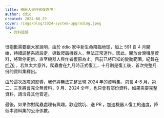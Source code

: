 ```yaml
---
title: 機器人與作者復原中！
author: ddio
created: 2024-08-29
cover: /imgs/blog/2024-system-upgrading.jpeg
tags:
  - 資料錯誤
---
```


很抱歉需要跟大家說明，由於 ddio 家中新生命降臨地球，加上 591 自 4 月開始，持續調整系統設定，導致爬蟲機器人，無法正常運作。因此，開放台灣租屋資料，將暫停更新，直至機器人與作者復原為止。目前已將已知的變動範圍，紀錄在 [#176](https://github.com/g0v/tw-rental-house-data/issues/176) ，若無太大意外，爬蟲會在九月時正式復工，十月則是復工後，首次完整月份的資料集釋出。

<!--more-->

由於這次故障的影響，我們將無法完整呈現 2024 年的資料集，包含 4-8 月，第二、三季將會完全無資料，9 月、2024 全年，也只會有部份資料，如果需要完整資料，請洽尋其他管道。

最後，如果你對爬蟲處理有興趣，歡迎跳坑、送 PR ，加速機器人復工的速度，降低本資料集的公車係數。
